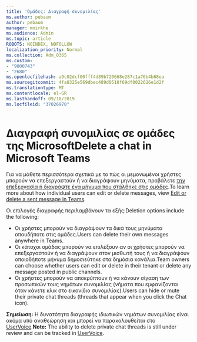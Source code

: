 ```yaml
---
title: 'Ομάδες: Διαγραφή συνομιλίας'
ms.author: pebaum
author: pebaum
manager: mnirkhe
ms.audience: Admin
ms.topic: article
ROBOTS: NOINDEX, NOFOLLOW
localization_priority: Normal
ms.collection: Adm_O365
ms.custom:
- "9000743"
- "2680"
ms.openlocfilehash: a9c02dcf00fff4d89b720668e287c1a76b4b68ea
ms.sourcegitcommit: 4fa8325e569dbec489d0518f69df0022626e1d2f
ms.translationtype: MT
ms.contentlocale: el-GR
ms.lasthandoff: 09/18/2019
ms.locfileid: "37026970"
---
```

# <a name="delete-a-chat-in-microsoft-teams"></a><span data-ttu-id="f5965-102">Διαγραφή συνομιλίας σε ομάδες της Microsoft</span><span class="sxs-lookup"><span data-stu-id="f5965-102">Delete a chat in Microsoft Teams</span></span>

<span data-ttu-id="f5965-103">Για να μάθετε περισσότερα σχετικά με το πώς οι μεμονωμένοι χρήστες μπορούν να επεξεργαστούν ή να διαγράψουν μηνύματα, προβάλετε [την επεξεργασία ή διαγράψτε ένα μήνυμα που στάλθηκε στις ομάδες](https://support.office.com/article/5f1fe604-a900-4a07-b8b7-8cf70ed6b263).</span><span class="sxs-lookup"><span data-stu-id="f5965-103">To learn more about how individual users can edit or delete messages, view [Edit or delete a sent message in Teams](https://support.office.com/article/5f1fe604-a900-4a07-b8b7-8cf70ed6b263).</span></span> 

<span data-ttu-id="f5965-104">Οι επιλογές διαγραφής περιλαμβάνουν τα εξής:</span><span class="sxs-lookup"><span data-stu-id="f5965-104">Deletion options include the following:</span></span>

- <span data-ttu-id="f5965-105">Οι χρήστες μπορούν να διαγράψουν τα δικά τους μηνύματα οπουδήποτε στις ομάδες.</span><span class="sxs-lookup"><span data-stu-id="f5965-105">Users can delete their own messages anywhere in Teams.</span></span>
- <span data-ttu-id="f5965-106">Οι κάτοχοι ομάδας μπορούν να επιλέξουν αν οι χρήστες μπορούν να επεξεργαστούν ή να διαγράψουν στον μισθωτή τους ή να διαγράψουν οποιοδήποτε μήνυμα δημοσιεύτηκε στα δημόσια κανάλια.</span><span class="sxs-lookup"><span data-stu-id="f5965-106">Team owners can choose whether users can edit or delete in their tenant or delete any message posted in public channels.</span></span>
- <span data-ttu-id="f5965-107">Οι χρήστες μπορούν να αποκρύπτουν ή να κάνουν σίγαση των προσωπικών τους νημάτων συνομιλίας (νήματα που εμφανίζονται όταν κάνετε κλικ στο εικονίδιο συνομιλίας).</span><span class="sxs-lookup"><span data-stu-id="f5965-107">Users can hide or mute their private chat threads (threads that appear when you click the Chat icon).</span></span>

<span data-ttu-id="f5965-108">**Σημείωση:** Η δυνατότητα διαγραφής ιδιωτικών νημάτων συνομιλίας είναι ακόμα υπό αναθεώρηση και μπορεί να παρακολουθείται στο [UserVoice](https://microsoftteams.uservoice.com/forums/555103-public/suggestions/33535006-delete-private-chat-threads).</span><span class="sxs-lookup"><span data-stu-id="f5965-108">**Note:** The ability to delete private chat threads is still under review and can be tracked in [UserVoice](https://microsoftteams.uservoice.com/forums/555103-public/suggestions/33535006-delete-private-chat-threads).</span></span> 